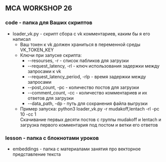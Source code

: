 ## MCA WORKSHOP 26

### code - папка для Ваших скриптов

 - loader_vk.py - скрипт сбора с vk комментариев, каким бы я его написал
   - Ваш токен к vk должен храниться в переменной среды VK_TOKEN_KEY
   - Ключи при запуске скрипта:
     - --resourses, -r - список пабликов для загрузки
     - --request_latency, -rl - ключ использования задержки между запросами к vk
     - --request_latency_period, -rlp - время задержки между запросами
     - --post_count, -pc - количество постов для загрузки
     - --comment_count, -сс - количество комментариев и их ответов для загрузки
     - --data_path, -dp - путь для сохранения файла выгрузки
   - Пример запуска: python3 loader_vk.py -r mudakoff,lentach -rl -pc 10 -cc 1 \
   Скачивание первых десяти постов с группы mudakoff и lentach и загрузка первого комментария под постом и ветки его ответов
   

### lesson - папка с блокнотами уроков

 - embeddings - папка с материалами занятия про векторное представление текста

